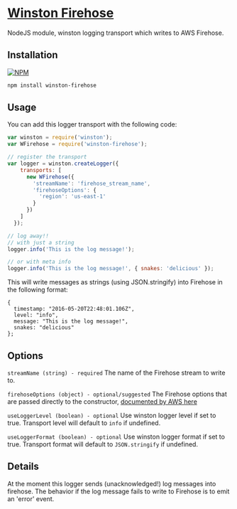 # [Winston Firehose](https://www.philkallos.com/winston-firehose/)

NodeJS module, winston logging transport which writes to AWS Firehose.

## Installation
[![NPM](https://nodei.co/npm/winston-firehose.png)](https://npmjs.org/package/winston-firehose)
```bash
npm install winston-firehose
```

## Usage

You can add this logger transport with the following code:

```javascript
var winston = require('winston');
var WFirehose = require('winston-firehose');

// register the transport
var logger = winston.createLogger({
    transports: [
      new WFirehose({
        'streamName': 'firehose_stream_name',
        'firehoseOptions': {
          'region': 'us-east-1'
        }
      })
    ]
  });

// log away!!
// with just a string
logger.info('This is the log message!');

// or with meta info
logger.info('This is the log message!', { snakes: 'delicious' });
```

This will write messages as strings (using JSON.stringify) into Firehose in the following format:
```
{
  timestamp: "2016-05-20T22:48:01.106Z",
  level: "info",
  message: "This is the log message!",
  snakes: "delicious"
};
```

## Options

`streamName (string) - required` The name of the Firehose stream to write to.

`firehoseOptions (object) - optional/suggested` The Firehose options that are passed directly to the constructor,
 [documented by AWS here](http://docs.aws.amazon.com/AWSJavaScriptSDK/latest/AWS/Firehose.html#constructor-property)

 `useLoggerLevel (boolean) - optional` Use winston logger level if set to true. Transport level will default to `info` if undefined.

 `useLoggerFormat (boolean) - optional` Use winston logger format if set to true. Transport format will default to `JSON.stringify` if undefined.

## Details

At the moment this logger sends (unacknowledged!) log messages into firehose. The behavior if the log
message fails to write to Firehose is to emit an 'error' event.
